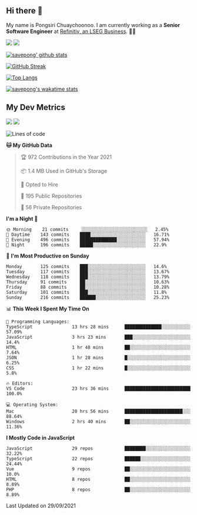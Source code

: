 ## Hi there 👋

My name is Pongsiri Chuaychoonoo. I am currently working as a **Senior Software Engineer** at [Refinitiv, an LSEG Business](https://www.refinitiv.com). 👨‍💻

[<img src="https://img.shields.io/badge/savepong.com-%230077B5.svg?&style=for-the-badge&color=81e6d9" />](https://savepong.com)
[<img src="https://img.shields.io/badge/linkedin-%230077B5.svg?&style=for-the-badge&logo=linkedin&logoColor=white" />](https://www.linkedin.com/in/savepong)

[![savepong' github stats](https://github-readme-stats.vercel.app/api?username=savepong&show_icons=true&count_private=true&theme=gotham&hide_border=true&bg_color=00000000&text_color=768390FF)](https://savepong.com/posts/stats)

[![GitHub Streak](https://github-readme-streak-stats.herokuapp.com?user=savepong&theme=gotham&hide_border=true&background=00000000&dates=768390FF)](https://savepong.com/posts/stats)

[![Top Langs](https://github-readme-stats.vercel.app/api/top-langs/?username=savepong&layout=compact&langs_count=10&theme=gotham&hide_border=true&bg_color=00000000&text_color=768390FF)](https://savepong.com/posts/stats)

[![savepong's wakatime stats](https://github-readme-stats.vercel.app/api/wakatime?username=@savepong&layout=default&theme=gotham&hide_border=true&bg_color=00000000&text_color=768390FF)](https://savepong.com/posts/stats)

## My Dev Metrics

[![](https://komarev.com/ghpvc/?username=savepong&color=blue&label=Profile%20Views)](https://github.com/savepong)
[![](https://img.shields.io/github/followers/savepong?label=GitHub%20Followers)](https://github.com/savepong)

<!--START_SECTION:waka-->
![Lines of code](https://img.shields.io/badge/From%20Hello%20World%20I%27ve%20Written-8.8%20million%20lines%20of%20code-blue)

**🐱 My GitHub Data** 

> 🏆 972 Contributions in the Year 2021
 > 
> 📦 1.4 MB Used in GitHub's Storage 
 > 
> 💼 Opted to Hire
 > 
> 📜 195 Public Repositories 
 > 
> 🔑 56 Private Repositories  
 > 
**I'm a Night 🦉** 

```text
🌞 Morning    21 commits     ░░░░░░░░░░░░░░░░░░░░░░░░░   2.45% 
🌆 Daytime    143 commits    ████░░░░░░░░░░░░░░░░░░░░░   16.71% 
🌃 Evening    496 commits    ██████████████░░░░░░░░░░░   57.94% 
🌙 Night      196 commits    █████░░░░░░░░░░░░░░░░░░░░   22.9%

```
📅 **I'm Most Productive on Sunday** 

```text
Monday       125 commits    ███░░░░░░░░░░░░░░░░░░░░░░   14.6% 
Tuesday      117 commits    ███░░░░░░░░░░░░░░░░░░░░░░   13.67% 
Wednesday    118 commits    ███░░░░░░░░░░░░░░░░░░░░░░   13.79% 
Thursday     91 commits     ██░░░░░░░░░░░░░░░░░░░░░░░   10.63% 
Friday       88 commits     ██░░░░░░░░░░░░░░░░░░░░░░░   10.28% 
Saturday     101 commits    ███░░░░░░░░░░░░░░░░░░░░░░   11.8% 
Sunday       216 commits    ██████░░░░░░░░░░░░░░░░░░░   25.23%

```


📊 **This Week I Spent My Time On** 

```text
💬 Programming Languages: 
TypeScript               13 hrs 28 mins      ██████████████░░░░░░░░░░░   57.09% 
JavaScript               3 hrs 23 mins       ███░░░░░░░░░░░░░░░░░░░░░░   14.4% 
HTML                     1 hr 48 mins        ██░░░░░░░░░░░░░░░░░░░░░░░   7.64% 
JSON                     1 hr 28 mins        █░░░░░░░░░░░░░░░░░░░░░░░░   6.25% 
CSS                      1 hr 22 mins        █░░░░░░░░░░░░░░░░░░░░░░░░   5.8%

🔥 Editors: 
VS Code                  23 hrs 36 mins      █████████████████████████   100.0%

💻 Operating System: 
Mac                      20 hrs 56 mins      ██████████████████████░░░   88.64% 
Windows                  2 hrs 40 mins       ██░░░░░░░░░░░░░░░░░░░░░░░   11.36%

```

**I Mostly Code in JavaScript** 

```text
JavaScript               29 repos            ████████░░░░░░░░░░░░░░░░░   32.22% 
TypeScript               22 repos            ██████░░░░░░░░░░░░░░░░░░░   24.44% 
Vue                      9 repos             ██░░░░░░░░░░░░░░░░░░░░░░░   10.0% 
HTML                     8 repos             ██░░░░░░░░░░░░░░░░░░░░░░░   8.89% 
PHP                      8 repos             ██░░░░░░░░░░░░░░░░░░░░░░░   8.89%

```



 Last Updated on 29/09/2021
<!--END_SECTION:waka-->

<!--
**savepong/savepong** is a ✨ _special_ ✨ repository because its `README.md` (this file) appears on your GitHub profile.

Here are some ideas to get you started:

- 🔭 I’m currently working on WebComponents and TypeScript.
- 🌱 I’m currently learning ...
- 👯 I’m looking to collaborate on ...
- 🤔 I’m looking for help with ...
- 💬 Ask me about ...
- 📫 How to reach me: ...
- 😄 Pronouns: ...
- ⚡ Fun fact: ...
-->
